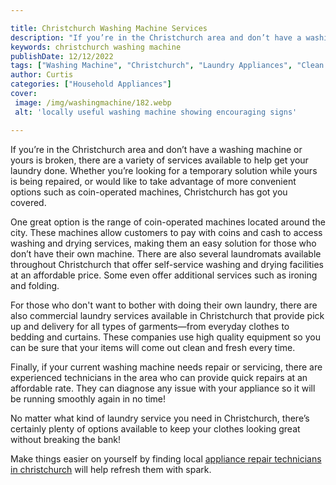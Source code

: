 ```yaml
---

title: Christchurch Washing Machine Services
description: "If you’re in the Christchurch area and don’t have a washing machine or yours is broken, there are a variety of services available ...take a moment to check it out "
keywords: christchurch washing machine
publishDate: 12/12/2022
tags: ["Washing Machine", "Christchurch", "Laundry Appliances", "Clean Appliance"]
author: Curtis
categories: ["Household Appliances"]
cover: 
 image: /img/washingmachine/182.webp
 alt: 'locally useful washing machine showing encouraging signs'

---
```


If you’re in the Christchurch area and don’t have a washing machine or yours is broken, there are a variety of services available to help get your laundry done. Whether you’re looking for a temporary solution while yours is being repaired, or would like to take advantage of more convenient options such as coin-operated machines, Christchurch has got you covered.

One great option is the range of coin-operated machines located around the city. These machines allow customers to pay with coins and cash to access washing and drying services, making them an easy solution for those who don’t have their own machine. There are also several laundromats available throughout Christchurch that offer self-service washing and drying facilities at an affordable price. Some even offer additional services such as ironing and folding. 

For those who don't want to bother with doing their own laundry, there are also commercial laundry services available in Christchurch that provide pick up and delivery for all types of garments—from everyday clothes to bedding and curtains. These companies use high quality equipment so you can be sure that your items will come out clean and fresh every time. 

Finally, if your current washing machine needs repair or servicing, there are experienced technicians in the area who can provide quick repairs at an affordable rate. They can diagnose any issue with your appliance so it will be running smoothly again in no time! 

No matter what kind of laundry service you need in Christchurch, there’s certainly plenty of options available to keep your clothes looking great without breaking the bank!

Make things easier on yourself by finding local <a href="/pages/appliance-repair-technicians/new-zealand/christchurch/">appliance repair technicians in christchurch</a> will help refresh them with spark.